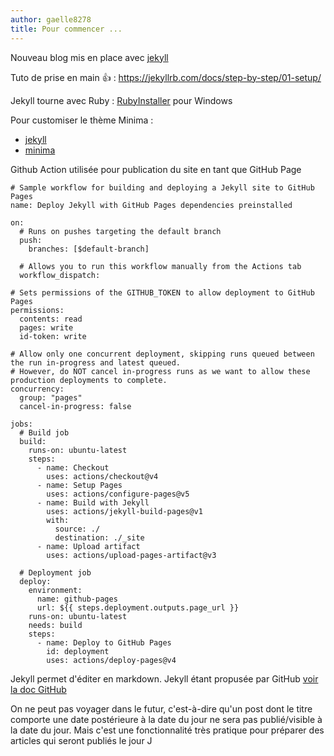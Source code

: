 ```yaml
---
author: gaelle8278
title: Pour commencer ...
---
```

Nouveau blog mis en place avec [jekyll](https://jekyllrb.com/)

Tuto de prise en main :+1: : https://jekyllrb.com/docs/step-by-step/01-setup/

Jekyll tourne avec Ruby : [RubyInstaller](https://rubyinstaller.org/) pour Windows

Pour customiser le thème Minima : 
- [jekyll](https://github.com/jekyll)
- [minima](https://github.com/jekyll/minima)

Github Action utilisée pour publication du site en tant que GitHub Page

```
# Sample workflow for building and deploying a Jekyll site to GitHub Pages
name: Deploy Jekyll with GitHub Pages dependencies preinstalled

on:
  # Runs on pushes targeting the default branch
  push:
    branches: [$default-branch]

  # Allows you to run this workflow manually from the Actions tab
  workflow_dispatch:

# Sets permissions of the GITHUB_TOKEN to allow deployment to GitHub Pages
permissions:
  contents: read
  pages: write
  id-token: write

# Allow only one concurrent deployment, skipping runs queued between the run in-progress and latest queued.
# However, do NOT cancel in-progress runs as we want to allow these production deployments to complete.
concurrency:
  group: "pages"
  cancel-in-progress: false

jobs:
  # Build job
  build:
    runs-on: ubuntu-latest
    steps:
      - name: Checkout
        uses: actions/checkout@v4
      - name: Setup Pages
        uses: actions/configure-pages@v5
      - name: Build with Jekyll
        uses: actions/jekyll-build-pages@v1
        with:
          source: ./
          destination: ./_site
      - name: Upload artifact
        uses: actions/upload-pages-artifact@v3

  # Deployment job
  deploy:
    environment:
      name: github-pages
      url: ${{ steps.deployment.outputs.page_url }}
    runs-on: ubuntu-latest
    needs: build
    steps:
      - name: Deploy to GitHub Pages
        id: deployment
        uses: actions/deploy-pages@v4
```


Jekyll permet d'éditer en markdown. Jekyll étant propusée par GitHub [voir la doc GitHub](https://docs.github.com/fr/get-started/writing-on-github/getting-started-with-writing-and-formatting-on-github/basic-writing-and-formatting-syntax)

On ne peut pas voyager dans le futur, c'est-à-dire qu'un post dont le titre comporte une date postérieure à la date du jour ne sera pas publié/visible à la date du jour.
Mais c'est une fonctionnalité très pratique pour préparer des articles qui seront publiés le jour J 